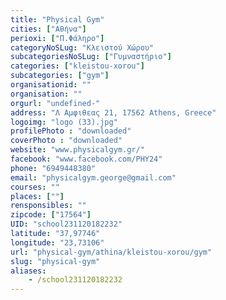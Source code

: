```yaml
---
title: "Physical Gym"
cities: ["Αθήνα"]
perioxi: ["Π.Φάληρο"]
categoryNoSLug: "Κλειστού Χώρου"
subcategoriesNoSLug: ["Γυμναστήριο"]
categories: ["kleistou-xorou"]
subcategories: ["gym"]
organisationid: ""
organisation: ""
orgurl: "undefined-"
address: "Λ Αμφιθεας 21, 17562 Athens, Greece"
logoimg: "logo (33).jpg"
profilePhoto : "downloaded"
coverPhoto : "downloaded"
website: "www.physicalgym.gr/"
facebook: "www.facebook.com/PHY24"
phone: "6949448380"
email: "physicalgym.george@gmail.com"
courses: ""
places: [""]
rensponsibles: ""
zipcode: ["17564"]
UID: "school231120182232"
latitude: "37,97746"
longitude: "23,73106"
url: "physical-gym/athina/kleistou-xorou/gym"
slug: "physical-gym"
aliases:
    - /school231120182232
---
```





